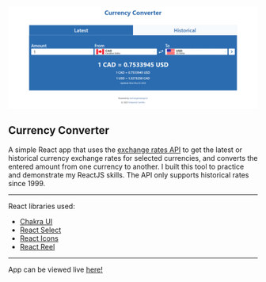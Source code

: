 ![Demo Screenshot](currency.png)

## Currency Converter

A simple React app that uses the [exchange rates API](https://exchangeratesapi.io/) to get the latest or historical currency exchange rates for selected currencies, and converts the entered amount from one currency to another. I built this tool to practice and demonstrate my ReactJS skills.
The API only supports historical rates since 1999.

---

React libraries used:

- [Chakra UI](https://next.chakra-ui.com/docs/getting-started)
- [React Select](https://react-select.com/)
- [React Icons](https://react-icons.github.io/react-icons/)
- [React Reel](https://www.npmjs.com/package/react-reel)

---

App can be viewed live [here!](https://manpreetsandhu.io/currency/)
